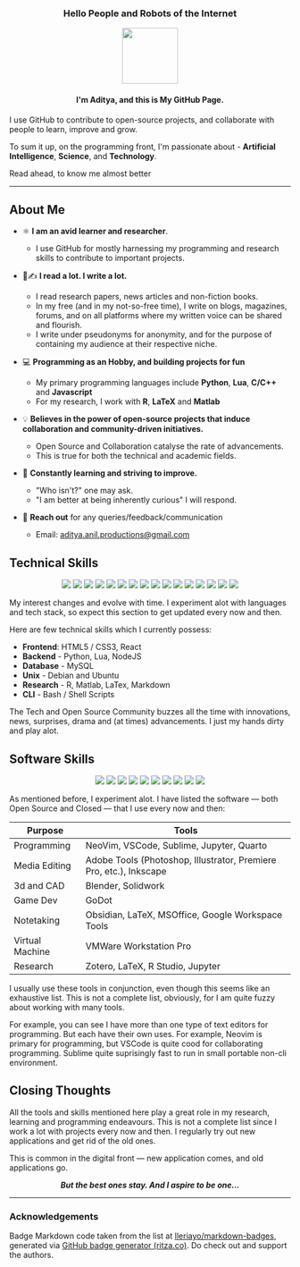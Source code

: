 <!-- Aditya Anil Readme.md -->

<h3 align="center"> Hello People and Robots of the Internet </h3>
<div align="center"><img src="https://avatars.githubusercontent.com/u/140952269" width="100" height="100"> </div>
<h4 align="center">I'm Aditya, and this is My GitHub Page. </h4>

I use GitHub to contribute to open-source projects, and collaborate with people to learn, improve and grow. 

To sum it up, on the programming front, I'm passionate about - **Artificial Intelligence**, **Science**, and **Technology**. 

Read ahead, to know me almost better

---

## About Me
- ⚛️ **I am an avid learner and researcher**.
    - I use GitHub for mostly harnessing my programming and research skills to contribute to important projects. 

- 📖✍️ **I read a lot. I write a lot.**
  - I read research papers, news articles and non-fiction books.
  - In my free (and in my not-so-free time), I write on blogs, magazines, forums, and on all platforms where my written voice can be shared and flourish.
  - I write under pseudonyms for anonymity, and for the purpose of containing my audience at their respective niche.

- 💻 **Programming as an Hobby, and building projects for fun**
  - My primary programming languages include **Python**, **Lua**, **C/C++** and **Javascript**
  - For my research, I work with **R**, **LaTeX** and **Matlab**
      
- 💡 **Believes in the power of open-source projects that induce collaboration and community-driven initiatives.**
    - Open Source and Collaboration catalyse the rate of advancements.
    - This is true for  both the technical and academic fields.


- 🌱 **Constantly learning and striving to improve.**
    - "Who isn't?" one may ask.
    - "I am better at being inherently curious" I will respond.

- 🤝 **Reach out** for any queries/feedback/communication
    - Email: aditya.anil.productions@gmail.com

## Technical Skills 
<p align="center">
<img src="https://img.shields.io/badge/python-3670A0?style=for-the-badge&logo=python&logoColor=ffdd54">
<img src="https://img.shields.io/badge/lua-%232C2D72.svg?style=for-the-badge&logo=lua&logoColor=white">
<img src="https://img.shields.io/badge/c-%2300599C.svg?style=for-the-badge&logo=c&logoColor=white">
<img src="https://img.shields.io/badge/C++-Solutions.svg?style=for-the-badge&logo=c&logoColor=white">
<img src="https://img.shields.io/badge/r-%23276DC3.svg?style=for-the-badge&logo=r&logoColor=white">
<img src="https://img.shields.io/badge/javascript-%23323330.svg?style=for-the-badge&logo=javascript&logoColor=%23F7DF1E">
<img src="https://img.shields.io/badge/node.js-6DA55F?style=for-the-badge&logo=node.js&logoColor=white">
<img src="https://img.shields.io/badge/react-%2320232a.svg?style=for-the-badge&logo=react&logoColor=%2361DAFB">
<img src="https://img.shields.io/badge/shell_script-%23121011.svg?style=for-the-badge&logo=gnu-bash&logoColor=white">
<img src="https://img.shields.io/badge/markdown-%23000000.svg?style=for-the-badge&logo=markdown&logoColor=white">
<img src="https://img.shields.io/badge/latex-%23008080.svg?style=for-the-badge&logo=latex&logoColor=white">
<img src="https://img.shields.io/badge/Debian-D70A53?style=for-the-badge&logo=debian&logoColor=white">
<img src="https://img.shields.io/badge/Ubuntu-E95420?style=for-the-badge&logo=ubuntu&logoColor=white">
<img src="https://img.shields.io/badge/html5-%23E34F26.svg?style=for-the-badge&logo=html5&logoColor=white">
<img src="https://img.shields.io/badge/css3-%231572B6.svg?style=for-the-badge&logo=css3&logoColor=white">
<img src="https://img.shields.io/badge/mysql-%2300000f.svg?style=for-the-badge&logo=mysql&logoColor=white">
</p>

My interest changes and evolve with time. I experiment alot with languages and tech stack, so expect this section to get updated every now and then.

Here are few technical skills which I currently possess:
- **Frontend**: HTML5 / CSS3, React
- **Backend** - Python, Lua, NodeJS
- **Database** - MySQL
- **Unix** - Debian and Ubuntu
- **Research** - R, Matlab, LaTex, Markdown 
- **CLI** - Bash / Shell Scripts

The Tech and Open Source Community buzzes all the time with innovations, news, surprises, drama and (at times) advancements. I just my hands dirty and play alot.

## Software Skills
<p align="center">
<img src="https://img.shields.io/badge/NeoVim-%2357A143.svg?&style=for-the-badge&logo=neovim&logoColor=white">
<img src="https://img.shields.io/badge/jupyter-%23FA0F00.svg?style=for-the-badge&logo=jupyter&logoColor=white">
<img src="https://img.shields.io/badge/adobe-%23FF0000.svg?style=for-the-badge&logo=adobe&logoColor=white">
<img src="https://img.shields.io/badge/Inkscape-e0e0e0?style=for-the-badge&logo=inkscape&logoColor=080A13">
<img src="https://img.shields.io/badge/blender-%23F5792A.svg?style=for-the-badge&logo=blender&logoColor=white">
<img src="https://img.shields.io/badge/GODOT-%23FFFFFF.svg?style=for-the-badge&logo=godot-engine">
<img src="https://img.shields.io/badge/Obsidian-%23483699.svg?style=for-the-badge&logo=obsidian&logoColor=white">
<img src="https://img.shields.io/badge/latex-%23008080.svg?style=for-the-badge&logo=latex&logoColor=white">
<img src="https://img.shields.io/badge/Microsoft_Office-D83B01?style=for-the-badge&logo=microsoft-office&logoColor=white">
<img src="https://img.shields.io/badge/google-4285F4?style=for-the-badge&logo=google&logoColor=white">
</p>

As mentioned before, I experiment alot. I have listed the software — both Open Source and Closed — that I  use every now and then: 


| Purpose         | Tools                                                              |
| --------------- | ------------------------------------------------------------------ |
| Programming      | NeoVim, VSCode, Sublime, Jupyter, Quarto                           |
| Media Editing   | Adobe Tools (Photoshop, Illustrator, Premiere Pro, etc.), Inkscape |
| 3d and CAD      | Blender, Solidwork                                                 |
| Game Dev        | GoDot                                                              |
| Notetaking      | Obsidian, LaTeX, MSOffice, Google Workspace Tools                  |
| Virtual Machine | VMWare Workstation Pro                                             |
| Research        | Zotero, LaTeX, R Studio, Jupyter                                   

I usually use these tools in conjunction, even though this seems like an exhaustive list. This is not a complete list, obviously, for I am quite fuzzy about working with many tools. 

For example, you can see I have more than one type of text editors for programming. But each have their own uses. For example, Neovim is primary for programming, but VSCode is quite cood for collaborating programming. Sublime quite suprisingly fast to run in small portable non-cli environment.




 

## Closing Thoughts

All the tools and skills mentioned here play a great role in my research, learning and programming endeavours. This is not a complete list since I work a lot with projects every now and then. I regularly try out new applications and get rid of the old ones.

This is common in the digital front — new application comes, and old applications go.
<div align="center">
 <b> <i> But the best ones stay. And I aspire to be one... </i> </b> </div>

---

### Acknowledgements 
Badge Markdown code taken from the list at [Ileriayo/markdown-badges](https://github.com/Ileriayo/markdown-badges), generated via [GitHub badge generator (ritza.co)](https://badges.ritza.co/). Do check out and support the authors.

